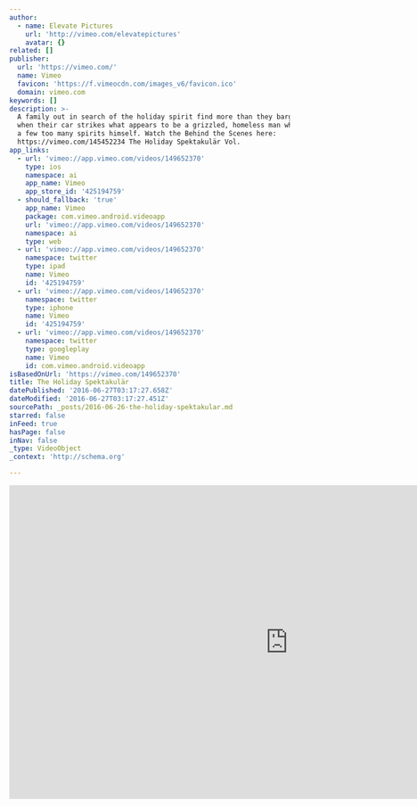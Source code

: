 ```yaml
---
author:
  - name: Elevate Pictures
    url: 'http://vimeo.com/elevatepictures'
    avatar: {}
related: []
publisher:
  url: 'https://vimeo.com/'
  name: Vimeo
  favicon: 'https://f.vimeocdn.com/images_v6/favicon.ico'
  domain: vimeo.com
keywords: []
description: >-
  A family out in search of the holiday spirit find more than they bargained for
  when their car strikes what appears to be a grizzled, homeless man who has had
  a few too many spirits himself. Watch the Behind the Scenes here:
  https://vimeo.com/145452234 The Holiday Spektakulär Vol.
app_links:
  - url: 'vimeo://app.vimeo.com/videos/149652370'
    type: ios
    namespace: ai
    app_name: Vimeo
    app_store_id: '425194759'
  - should_fallback: 'true'
    app_name: Vimeo
    package: com.vimeo.android.videoapp
    url: 'vimeo://app.vimeo.com/videos/149652370'
    namespace: ai
    type: web
  - url: 'vimeo://app.vimeo.com/videos/149652370'
    namespace: twitter
    type: ipad
    name: Vimeo
    id: '425194759'
  - url: 'vimeo://app.vimeo.com/videos/149652370'
    namespace: twitter
    type: iphone
    name: Vimeo
    id: '425194759'
  - url: 'vimeo://app.vimeo.com/videos/149652370'
    namespace: twitter
    type: googleplay
    name: Vimeo
    id: com.vimeo.android.videoapp
isBasedOnUrl: 'https://vimeo.com/149652370'
title: The Holiday Spektakulär
datePublished: '2016-06-27T03:17:27.658Z'
dateModified: '2016-06-27T03:17:27.451Z'
sourcePath: _posts/2016-06-26-the-holiday-spektakular.md
starred: false
inFeed: true
hasPage: false
inNav: false
_type: VideoObject
_context: 'http://schema.org'

---
```

<iframe src="https://cdn.embedly.com/widgets/media.html?src=https%3A%2F%2Fplayer.vimeo.com%2Fvideo%2F149652370&amp;url=https%3A%2F%2Fvimeo.com%2F149652370&amp;image=http%3A%2F%2Fi.vimeocdn.com%2Fvideo%2F549010491_1280.jpg&amp;key=b7d04c9b404c499eba89ee7072e1c4f7&amp;type=text%2Fhtml&amp;schema=vimeo" width="1000" height="563" scrolling="no" frameborder="0" allowfullscreen="" style=""></iframe>